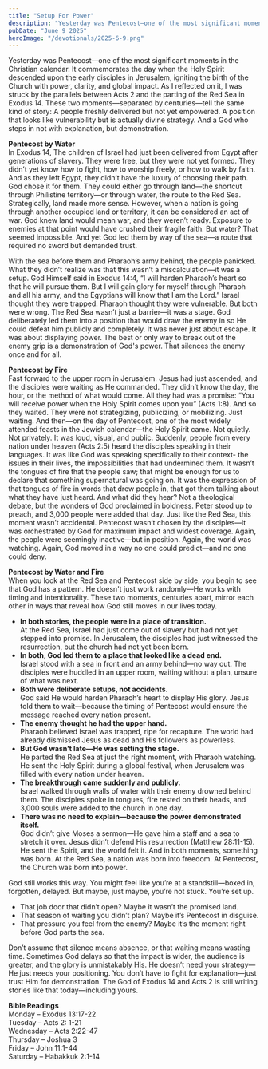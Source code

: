 ```yaml
---
title: "Setup For Power"
description: "Yesterday was Pentecost—one of the most significant moments in the Christian calendar. It commemorates the day when the Holy Spirit descended upon the early disciples in Jerusalem, igniting the birth of the Church with power, clarity, and global impact. As I reflected on it, I was struck by the parallels between Acts 2 and the parting of the Red Sea in Exodus 14."
pubDate: "June 9 2025"
heroImage: "/devotionals/2025-6-9.png"
---
```


Yesterday was Pentecost—one of the most significant moments in the Christian calendar. It commemorates the day when the Holy Spirit descended upon the early disciples in Jerusalem, igniting the birth of the Church with power, clarity, and global impact. As I reflected on it, I was struck by the parallels between Acts 2 and the parting of the Red Sea in Exodus 14. These two moments—separated by centuries—tell the same kind of story: A people freshly delivered but not yet empowered. A position that looks like vulnerability but is actually divine strategy. And a God who steps in not with explanation, but demonstration.

**Pentecost by Water**<br />
In Exodus 14, The children of Israel had just been delivered from Egypt after generations of slavery. They were free, but they were not yet formed. They didn’t yet know how to fight, how to worship freely, or how to walk by faith. And as they left Egypt, they didn’t have the luxury of choosing their path. God chose it for them. They could either go through land—the shortcut through Philistine territory—or through water, the route to the Red Sea. Strategically, land made more sense. However, when a nation is going through another occupied land or territory, it can be considered an act of war. God knew land would mean war, and they weren’t ready. Exposure to enemies at that point would have crushed their fragile faith. But water? That seemed impossible. And yet God led them by way of the sea—a route that required no sword but demanded trust.

With the sea before them and Pharaoh’s army behind, the people panicked. What they didn’t realize was that this wasn’t a miscalculation—it was a setup. God Himself said in Exodus 14:4, “I will harden Pharaoh’s heart so that he will pursue them. But I will gain glory for myself through Pharaoh and all his army, and the Egyptians will know that I am the Lord.” Israel thought they were trapped. Pharaoh thought they were vulnerable. But both were wrong. The Red Sea wasn’t just a barrier—it was a stage. God deliberately led them into a position that would draw the enemy in so He could defeat him publicly and completely. It was never just about escape. It was about displaying power. The best or only way to break out of the enemy grip is a demonstration of God's power. That silences the enemy once and for all.

**Pentecost by Fire**<br />
Fast forward to the upper room in Jerusalem. Jesus had just ascended, and the disciples were waiting as He commanded. They didn’t know the day, the hour, or the method of what would come. All they had was a promise: “You will receive power when the Holy Spirit comes upon you” (Acts 1:8). And so they waited. They were not strategizing, publicizing, or mobilizing. Just waiting. And then—on the day of Pentecost, one of the most widely attended feasts in the Jewish calendar—the Holy Spirit came. Not quietly. Not privately. It was loud, visual, and public. Suddenly, people from every nation under heaven (Acts 2:5) heard the disciples speaking in their languages. It was like God was speaking specifically to their context- the issues in their lives, the impossibilities that had undermined them. It wasn’t the tongues of fire that the people saw; that might be enough for us to declare that something supernatural was going on. It was the expression of that tongues of fire in words that drew people in, that got them talking about what they have just heard. And what did they hear? Not a theological debate, but the wonders of God proclaimed in boldness. Peter stood up to preach, and 3,000 people were added that day. Just like the Red Sea, this moment wasn’t accidental. Pentecost wasn’t chosen by the disciples—it was orchestrated by God for maximum impact and widest coverage. Again, the people were seemingly inactive—but in position. Again, the world was watching. Again, God moved in a way no one could predict—and no one could deny.

**Pentecost by Water and Fire**<br />
When you look at the Red Sea and Pentecost side by side, you begin to see that God has a pattern. He doesn't just work randomly—He works with timing and intentionality. These two moments, centuries apart, mirror each other in ways that reveal how God still moves in our lives today.

- **In both stories, the people were in a place of transition.**<br />At the Red Sea, Israel had just come out of slavery but had not yet stepped into promise. In Jerusalem, the disciples had just witnessed the resurrection, but the church had not yet been born.
- **In both, God led them to a place that looked like a dead end.**<br />Israel stood with a sea in front and an army behind—no way out. The disciples were huddled in an upper room, waiting without a plan, unsure of what was next.
- **Both were deliberate setups, not accidents.**<br />God said He would harden Pharaoh’s heart to display His glory. Jesus told them to wait—because the timing of Pentecost would ensure the message reached every nation present.
- **The enemy thought he had the upper hand.**<br />Pharaoh believed Israel was trapped, ripe for recapture. The world had already dismissed Jesus as dead and His followers as powerless.
- **But God wasn’t late—He was setting the stage.**<br />He parted the Red Sea at just the right moment, with Pharaoh watching. He sent the Holy Spirit during a global festival, when Jerusalem was filled with every nation under heaven.
- **The breakthrough came suddenly and publicly.**<br />Israel walked through walls of water with their enemy drowned behind them. The disciples spoke in tongues, fire rested on their heads, and 3,000 souls were added to the church in one day.
- **There was no need to explain—because the power demonstrated itself.**<br />God didn’t give Moses a sermon—He gave him a staff and a sea to stretch it over. Jesus didn’t defend His resurrection (Matthew 28:11-15). He sent the Spirit, and the world felt it.
  And in both moments, something was born.
  At the Red Sea, a nation was born into freedom. At Pentecost, the Church was born into power.

God still works this way. You might feel like you’re at a standstill—boxed in, forgotten, delayed. But maybe, just maybe, you’re not stuck. You’re set up.

- That job door that didn’t open? Maybe it wasn’t the promised land.
- That season of waiting you didn’t plan? Maybe it’s Pentecost in disguise.
- That pressure you feel from the enemy? Maybe it’s the moment right before God parts the sea.

Don’t assume that silence means absence, or that waiting means wasting time. Sometimes God delays so that the impact is wider, the audience is greater, and the glory is unmistakably His. He doesn’t need your strategy—He just needs your positioning. You don’t have to fight for explanation—just trust Him for demonstration. The God of Exodus 14 and Acts 2 is still writing stories like that today—including yours.

**Bible Readings**<br />
Monday – Exodus 13:17-22<br />
Tuesday – Acts 2: 1-21<br />
Wednesday – Acts 2:22-47<br />
Thursday – Joshua 3<br />
Friday – John 11:1-44<br />
Saturday – Habakkuk 2:1-14
